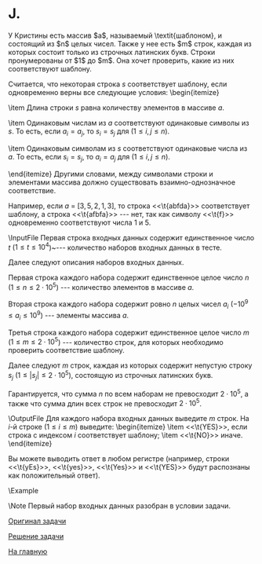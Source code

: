 <h1> J. </h1>
У Кристины есть массив $a$, называемый \textit{шаблоном}, и состоящий из $n$ целых чисел. Также у нее есть $m$ строк, каждая из которых состоит только из строчных латинских букв. Строки пронумерованы от $1$ до $m$. Она хочет проверить, какие из них соответствуют шаблону.

Считается, что некоторая строка $s$ соответствует шаблону, если одновременно верны все следующие условия:
\begin{itemize}

\item Длина строки $s$ равна количеству элементов в массиве $a$.

\item Одинаковым числам из $a$ соответствуют одинаковые символы из $s$. То есть, если $a_i = a_j$, то $s_i = s_j$ для ($1 \le i, j \le n$).

\item Одинаковым символам из $s$ соответствуют одинаковые числа из $a$. То есть, если $s_i = s_j$, то $a_i = a_j$ для ($1 \le i, j \le n$).

\end{itemize}
Другими словами, между символами строки и элементами массива должно существовать взаимно-однозначное соответствие.

Например, если $a$ = [$3, 5, 2, 1, 3$], то строка <<\t{abfda}>> соответствует шаблону, а строка <<\t{afbfa}>> --- нет, так как символу <<\t{f}>> одновременно соответствуют числа $1$ и $5$.

\InputFile
Первая строка входных данных содержит единственное число $t$ ($1 \le t \le 10^4$)~--- количество наборов входных данных в тесте. 

Далее следуют описания наборов входных данных.

Первая строка каждого набора содержит единственное целое число $n$ ($1 \le n \le 2 \cdot 10^5$) --- количество элементов в массиве $a$.

Вторая строка каждого набора содержит ровно $n$ целых чисел $a_i$ ($-10^9 \le a_i \le 10^9$) --- элементы массива $a$.

Третья строка каждого набора содержит единственное целое число $m$ ($1 \le m \le 2 \cdot 10^5$) --- количество строк, для которых необходимо проверить соответствие шаблону.

Далее следуют $m$ строк, каждая из которых содержит непустую строку $s_j$ ($1 \le |s_j| \le 2 \cdot 10^5$), состоящую из строчных латинских букв.

Гарантируется, что сумма $n$ по всем наборам не превосходит $2 \cdot 10^5$, а также что сумма длин всех строк не превосходит $2 \cdot 10^5$.

\OutputFile
Для каждого набора входных данных выведите $m$ строк. На $i$-й строке ($1 \le i \le m$) выведите:
\begin{itemize}
\item <<\t{YES}>>, если строка с индексом $i$ соответствует шаблону;
\item <<\t{NO}>> иначе.
\end{itemize}

Вы можете выводить ответ в любом регистре (например, строки <<\t{yEs}>>, <<\t{yes}>>, <<\t{Yes}>> и <<\t{YES}>> будут распознаны как положительный ответ).

\Example

\Note
Первый набор входных данных разобран в условии задачи.


[Оригинал задачи](https://codeforces.com/contest/2000/problem/C)

[Решение задачи](Solution_J.md)

[На главную](README.md)